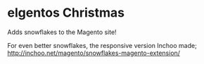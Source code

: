 # elgentos Christmas

Adds snowflakes to the Magento site!

For even better snowflakes, the responsive version Inchoo made; http://inchoo.net/magento/snowflakes-magento-extension/
